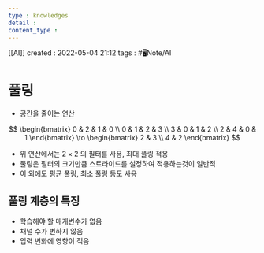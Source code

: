 ```yaml
---
type : knowledges
detail : 
content_type :
---
```


[[AI]]
created : 2022-05-04 21:12
tags : #🖥️Note/AI

# 풀링
- 공간을 줄이는 연산

$$
\begin{bmatrix}
0 & 2 & 1 & 0 \\
0 & 1 & 2 & 3 \\
3 & 0 & 1 & 2 \\
2 & 4 & 0 & 1
\end{bmatrix}
\to
\begin{bmatrix}
2 & 3 \\
4 & 2
\end{bmatrix}
$$

- 위 연산에서는 $2 \times 2$ 의 필터를 사용, 최대 풀링 적용
- 풀링은 필터의 크기만큼 스트라이드를 설정하여 적용하는것이 일반적
- 이 외에도 평균 풀링, 최소 풀링 등도 사용

## 풀링 계층의 특징
- 학습해야 할 매개변수가 없음
- 채널 수가 변하지 않음
- 입력 변화에 영향이 적음
